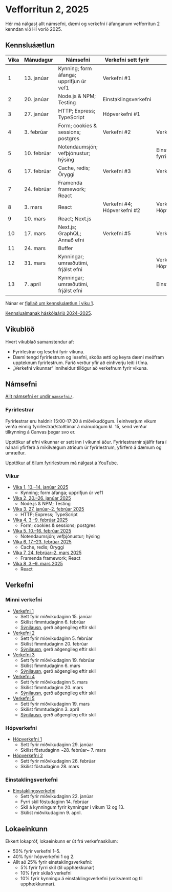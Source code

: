 # Vefforritun 2, 2025

Hér má nálgast allt námsefni, dæmi og verkefni í áfanganum vefforritun 2 kenndan við HÍ vorið 2025.

## Kennsluáætlun

| Vika | Mánudagur   | Námsefni                                | Verkefni sett fyrir         | Skil                        |
|------|-------------|-----------------------------------------|-----------------------------|-----------------------------|
| 1    | 13. janúar  | Kynning; form áfanga; upprifjun úr vef1 | Verkefni #1                 |                             |
| 2    | 20. janúar  | Node.js & NPM; Testing                  | Einstaklingsverkefni        |                             |
| 3    | 27. janúar  | HTTP; Express; TypeScript               | Hópverkefni #1              |                             |
| 4    | 3. febrúar  | Form; cookies & sessions; postgres      | Verkefni #2                 | Verkefni #1                 |
| 5    | 10. febrúar | Notendaumsjón; vefþjónustur; hýsing     |                             | Einstaklingsverkefni, fyrri |
| 6    | 17. febrúar | Cache, redis; Öryggi                    | Verkefni #3                 | Verkefni #2                 |
| 7    | 24. febrúar | Framenda framework; React               |                             |                             |
| 8    | 3. mars     | React                                   | Verkefni #4; Hópverkefni #2 | Verkefni #3; Hópverkefni #1 |
| 9    | 10. mars    | React; Next.js                          |                             |                             |
| 10   | 17. mars    | Next.js; GraphQL; Annað efni            | Verkefni #5                 | Verkefni #4                 |
| 11   | 24. mars    | Buffer                                  |                             |                             |
| 12   | 31. mars    | Kynningar; umræðutími, frjálst efni     |                             | Verkefni #5; Hópverkefni #2 |
| 13   | 7. apríl    | Kynningar; umræðutími, frjálst efni     |                             | Einstaklingsverkefni        |

Nánar er [fjallað um kennsluáætlun í viku 1](vikur/vika-01.md).

[Kennslualmanak háskólaárið 2024–2025](https://ugla.hi.is/kennsluskra/index.php?tab=skoli&chapter=content&id=51730&kennsluar=2024).

## Vikublöð

Hvert vikublað samanstendur af:

- Fyrirlestrar og lesefni fyrir vikuna.
- Dæmi tengd fyrirlestrum og lesefni, skoða ætti og keyra dæmi meðfram uppteknum fyrirlestrum. Farið verður yfir að einhverju leiti í tíma.
- „Verkefni vikunnar“ inniheldur tillögur að verkefnum fyrir vikuna.

## Námsefni

[Allt námsefni er undir `namsefni/`](/namsefni).

### Fyrirlestrar

Fyrirlestrar eru haldnir 15:00-17:20 á miðvikudögum. Í einhverjum vikum verða einnig fyrirlestrar/stoðtímar á mánudögum kl. 15, send verður tilkynning á Canvas þegar svo er.

Upptökur af efni vikunnar er sett inn í vikunni áður. Fyrirlestrarnir sjálfir fara í nánari yfirferð á mikilvægum atriðum úr fyrirlestrum, yfirferð á dæmum og umræður.

[Upptökur af öllum fyrirlestrum má nálgast á YouTube](https://www.youtube.com/playlist?list=PLRj-ccg8iozyI1pbFapAheuDC-olT_7go).

### Vikur

- [Vika 1, 13.–14. janúar 2025](vikur/vika-01.md)
  - Kynning; form áfanga; upprifjun úr vef1
- [Vika 2, 20.–26. janúar 2025](vikur/vika-02.md)
  - Node.js & NPM; Testing
- [Vika 3, 27. janúar–2. febrúar 2025](vikur/vika-03.md)
  - HTTP; Express; TypeScript
- [Vika 4, 3.–9. febrúar 2025](vikur/vika-04.md)
  - Form; cookies & sessions; postgres
- [Vika 5, 10.–16. febrúar 2025](vikur/vika-05.md)
  - Notendaumsjón; vefþjónustur; hýsing
- [Vika 6, 17.–23. febrúar 2025](vikur/vika-06.md)
  - Cache, redis; Öryggi
- [Vika 7, 24. febrúar–2. mars 2025](vikur/vika-07.md)
  - Framenda framework; React
- [Vika 8, 3.–9. mars 2025](vikur/vika-08.md)
  - React

## Verkefni

### Minni verkefni

- [Verkefni 1](https://github.com/vefforritun/vef2-2025-v1)
  - Sett fyrir miðvikudaginn 15. janúar
  - Skilist fimmtudaginn 6. febrúar
  - [Sýnilausn](https://github.com/vefforritun/vef2-2025-v1-synilausn), gerð aðgengileg eftir skil
- [Verkefni 2](https://github.com/vefforritun/vef2-2025-v2)
  - Sett fyrir miðvikudaginn 5. febrúar
  - Skilist fimmtudaginn 20. febrúar
  - [Sýnilausn](https://github.com/vefforritun/vef2-2025-v2-synilausn), gerð aðgengileg eftir skil
- [Verkefni 3](https://github.com/vefforritun/vef2-2025-v3)
  - Sett fyrir miðvikudaginn 19. febrúar
  - Skilist fimmtudaginn 6. mars
  - [Sýnilausn](https://github.com/vefforritun/vef2-2025-v3-synilausn), gerð aðgengileg eftir skil
- [Verkefni 4](https://github.com/vefforritun/vef2-2025-v4)
  - Sett fyrir miðvikudaginn 5. mars
  - Skilist fimmtudaginn 20. mars
  - [Sýnilausn](https://github.com/vefforritun/vef2-2025-v4-synilausn), gerð aðgengileg eftir skil
- [Verkefni 5](https://github.com/vefforritun/vef2-2025-v5)
  - Sett fyrir miðvikudaginn 19. mars
  - Skilist fimmtudaginn 3. apríl
  - [Sýnilausn](https://github.com/vefforritun/vef2-2025-v5-synilausn), gerð aðgengileg eftir skil

### Hópverkefni

- [Hópverkefni 1](https://github.com/vefforritun/vef2-2025-h1)
  - Sett fyrir miðvikudaginn 29. janúar
  - Skilist föstudaginn ~28. febrúar~ 7. mars
- [Hópverkefni 2](https://github.com/vefforritun/vef2-2025-h2)
  - Sett fyrir miðvikudaginn 26. febrúar
  - Skilist föstudaginn 28. mars

### Einstaklingsverkefni

- [Einstaklingsverkefni](https://github.com/vefforritun/vef2-2025-einstaklings)
  - Sett fyrir miðvikudaginn 22. janúar
  - Fyrri skil föstudaginn 14. febrúar
  - Skil á kynningum fyrir kynningar í vikum 12 og 13.
  - Skilist miðvikudaginn 9. apríl.

## Lokaeinkunn

Ekkert lokapróf, lokaeinkunn er út frá verkefnaskilum:

- 50% fyrir verkefni 1–5.
- 40% fyrir hópverkefni 1 og 2.
- Allt að 25% fyrir einstaklingsverkefni:
  - 5% fyrir fyrri skil (til upphækkunar)
  - 10% fyrir skilað verkefni
  - 10% fyrir kynningu á einstaklingsverkefni (valkvæmt og til upphækkunnar).
